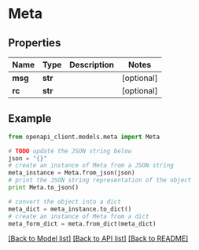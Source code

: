 # Meta


## Properties

Name | Type | Description | Notes
------------ | ------------- | ------------- | -------------
**msg** | **str** |  | [optional] 
**rc** | **str** |  | [optional] 

## Example

```python
from openapi_client.models.meta import Meta

# TODO update the JSON string below
json = "{}"
# create an instance of Meta from a JSON string
meta_instance = Meta.from_json(json)
# print the JSON string representation of the object
print Meta.to_json()

# convert the object into a dict
meta_dict = meta_instance.to_dict()
# create an instance of Meta from a dict
meta_form_dict = meta.from_dict(meta_dict)
```
[[Back to Model list]](../README.md#documentation-for-models) [[Back to API list]](../README.md#documentation-for-api-endpoints) [[Back to README]](../README.md)


